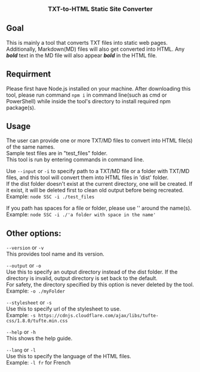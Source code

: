<h3 align="center">TXT-to-HTML Static Site Converter</h3>

## Goal
This is mainly a tool that converts TXT files into static web pages. Additionally, Markdown(MD) files will also get converted into HTML.  Any ***bold*** text in the MD file will also appear ***bold*** in the HTML file.

## Requirment
Please first have Node.js installed on your machine. After downloading this tool, please run command `npm i` in command line(such as cmd or PowerShell) while inside the tool's directory to install required npm package(s).

## Usage
The user can provide one or more TXT/MD files to convert into HTML file(s) of the same names.<br />
Sample test files are in "test_files" folder.<br />
This tool is run by entering commands in command line.<br />

Use `--input` or `-i` to specify path to a TXT/MD file or a folder with TXT/MD files, and this tool will convert them into HTML files in 'dist' folder.<br />
If the dist folder doesn't exist at the current directory, one will be created. If it exist, it will be deleted first to clean old output before being recreated.<br />
Example: `node SSC -i ./test_files`

If you path has spaces for a file or folder, please use '' around the name(s).<br />
Example: `node SSC -i ./'a folder with space in the name'`

## Other options:
`--version` or `-v`<br />
This provides tool name and its version.

`--output` or `-o`<br />
Use this to specify an output directory instead of the dist folder. If the directory is invalid, output directory is set back to the default.<br />
For safety, the directory specified by this option is never deleted by the tool.<br />
Example: `-o ./myFolder`

`--stylesheet` or `-s`<br />
Use this to specify url of the stylesheet to use.<br />
Example: `-s https://cdnjs.cloudflare.com/ajax/libs/tufte-css/1.8.0/tufte.min.css`

`--help` or `-h`<br />
This shows the help guide.

`--lang` or `-l`<br />
Use this to specify the language of the HTML files.<br />
Example: `-l fr` for French
